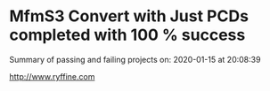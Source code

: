 # MfmS3 Convert with Just PCDs completed with 100 % success

Summary of passing and failing projects on: 2020-01-15 at 20:08:39

http://www.ryffine.com

